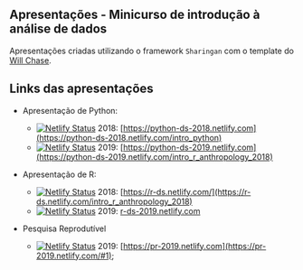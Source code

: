 ## Apresentações - Minicurso de introdução à análise de dados

Apresentações criadas utilizando o framework `Sharingan` com o template do [Will Chase](https://github.com/will-r-chase/blog/tree/master/static/slides).

## Links das apresentações

- Apresentação de Python:
  - [![Netlify Status](https://api.netlify.com/api/v1/badges/4b6d1715-f9d9-4f0d-83bb-e4b3e294aba6/deploy-status)](https://app.netlify.com/sites/python-ds-2018/deploys) 2018: [https://python-ds-2018.netlify.com](https://python-ds-2018.netlify.com/intro_python)
  - [![Netlify Status](https://api.netlify.com/api/v1/badges/b03105f2-df76-4224-9b36-04af17ba5752/deploy-status)](https://app.netlify.com/sites/python-ds-2019/deploys) 2019: [https://python-ds-2019.netlify.com](https://python-ds-2019.netlify.com/intro_r_anthropology_2018)
  
- Apresentação de R:
  - [![Netlify Status](https://api.netlify.com/api/v1/badges/8bead070-4702-4ab6-89a7-da5dcba46829/deploy-status)](https://app.netlify.com/sites/r-ds/deploys) 2018: [https://r-ds.netlify.com/](https://r-ds.netlify.com/intro_r_anthropology_2018)
  - [![Netlify Status](https://api.netlify.com/api/v1/badges/60ffc595-ea9c-4297-bee1-f6bf1adbe93b/deploy-status)](https://app.netlify.com/sites/r-ds-2019/deploys) 2019: [r-ds-2019.netlify.com](https://r-ds-2019.netlify.com/#1)
  
- Pesquisa Reprodutível
  - [![Netlify Status](https://api.netlify.com/api/v1/badges/5d0e55c8-20f6-42e7-8b6b-0823e813e17e/deploy-status)](https://app.netlify.com/sites/pr-2019/deploys) 2019: [https://pr-2019.netlify.com](https://pr-2019.netlify.com/#1);
  
